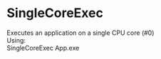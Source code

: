 # SingleCoreExec
Executes an application on a single CPU core (#0)
<br>
Using: <br>
SingleCoreExec App.exe
